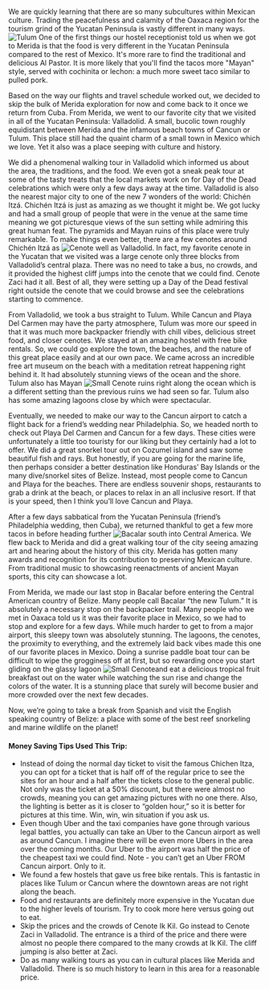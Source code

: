We are quickly learning that there are so many subcultures within Mexican culture.  Trading the peacefulness and calamity of the Oaxaca region for the tourism grind of the Yucatan Peninsula is vastly different in many ways.  ![](yucatan/tulum_us_opt.jpg "Tulum") One of the first things our hostel receptionist told us when we got to Merida is that the food is very different in the Yucatan Peninsula compared to the rest of Mexico.  It's more rare to find the traditional and delicious Al Pastor. It is more likely that you'll find the tacos more "Mayan" style, served with cochinita or lechon: a much more sweet taco similar to pulled pork.

Based on the way our flights and travel schedule worked out, we decided to skip the bulk of Merida exploration for now and come back to it once we return from Cuba. From Merida, we went to our favorite city that we visited in all of the Yucatan Peninsula: Valladolid.  A small, bucolic town roughly equidistant between Merida and the infamous beach towns of Cancun or Tulum.  This place still had the quaint charm of a small town in Mexico which we love.  Yet it also was a place seeping with culture and history.

We did a phenomenal walking tour in Valladolid which informed us about the area, the traditions, and the food.  We even got a sneak peak tour at some of the tasty treats that the local markets work on for Day of the Dead celebrations which were only a few days away at the time.  Valladolid is also the nearest major city to one of the new 7 wonders of the world: Chichén Itzá.  Chichén Itzá is just as amazing as we thought it might be.  We got lucky and had a small group of people that were in the venue at the same time meaning we got picturesque views of the sun setting while admiring this great human feat.  The pyramids and Mayan ruins of this place were truly remarkable.  To make things even better, there are a few cenotes around Chichén Itzá as ![](yucatan/bigCenote_opt.jpg "Cenote") well as Valladolid. In fact, my favorite cenote in the Yucatan that we visited was a large cenote only three blocks from Valladolid’s central plaza.  There was no need to take a bus, no crowds, and it provided the highest cliff jumps into the cenote that we could find.  Cenote Zaci had it all. Best of all, they were setting up a Day of the Dead festival right outside the cenote that we could browse and see the celebrations starting to commence.

From Valladolid, we took a bus straight to Tulum.  While Cancun and Playa Del Carmen may have the party atmosphere, Tulum was more our speed in that it was much more backpacker friendly with chill vibes, delicious street food, and closer cenotes.  We stayed at an amazing hostel with free bike rentals.  So, we could go explore the town, the beaches, and the nature of this great place easily and at our own pace.  We came across an incredible free art museum on the beach with a meditation retreat happening right behind it.  It had absolutely stunning views of the ocean and the shore.  Tulum also has Mayan ![](yucatan/smallCenote_opt.jpg "Small Cenote") ruins right along the ocean which is a different setting than the previous ruins we had seen so far.  Tulum also has some amazing lagoons close by which were spectacular.  

Eventually, we needed to make our way to the Cancun airport to catch a flight back for a friend’s wedding near Philadelphia.  So, we headed north to check out Playa Del Carmen and Cancun for a few days.  These cities were unfortunately a little too touristy for our liking but they certainly had a lot to offer.  We did a great snorkel tour out on Cozumel island and saw some beautiful fish and rays.  But honestly, if you are going for the marine life, then perhaps consider a better destination like Honduras’ Bay Islands or the many dive/snorkel sites of Belize.  Instead, most people come to Cancun and Playa for the beaches.  There are endless souvenir shops, restaurants to grab a drink at the beach, or places to relax in an all inclusive resort.  If that is your speed, then I think you’ll love Cancun and Playa.

After a few days sabbatical from the Yucatan Peninsula (friend’s Philadelphia wedding, then Cuba), we returned thankful to get a few more tacos in before heading further ![](yucatan/bacalar_opt.jpg "Bacalar") south into Central America.  We flew back to Merida and did a great walking tour of the city seeing amazing art and hearing about the history of this city.  Merida has gotten many awards and recognition for its contribution to preserving Mexican culture.  From traditional music to showcasing reenactments of ancient Mayan sports, this city can showcase a lot.  

From Merida, we made our last stop in Bacalar before entering the Central American  country of Belize.  Many people call Bacalar “the new Tulum.”  It is absolutely a necessary stop on the backpacker trail.  Many people who we met in Oaxaca told us it was their favorite place in Mexico, so we had to stop and explore for a few days.  While much harder to get to from a major airport, this sleepy town was absolutely stunning.  The lagoons, the cenotes, the proximity to everything, and the extremely laid back vibes made this one of our favorite places in Mexico.  Doing a sunrise paddle boat tour can be difficult to wipe the grogginess off  at first, but so rewarding once you start gliding on the glassy lagoon ![](yucatan/sunrise_us_opt.jpg "Small Cenote")and eat a delicious tropical fruit breakfast out on the water while watching the sun rise and change the colors of the water.  It is a stunning place that surely will become busier and more crowded over the next few decades.  

Now, we’re going to take a break from Spanish and visit the English speaking country of Belize: a place with some of the best reef snorkeling and marine wildlife on the planet!

#### Money Saving Tips Used This Trip:

* Instead of doing the normal day ticket to visit the famous Chichen Itza, you can opt for a ticket that is half off of the regular price to see the sites for an hour and a half after the tickets close to the general public.  Not only was the ticket at a 50% discount, but there were almost no crowds, meaning you can get amazing pictures with no one there.  Also, the lighting is better as it is closer to “golden hour,” so it is better for pictures at this time.  Win, win, win situation if you ask us.
* Even though Uber and the taxi companies have gone through various legal battles, you actually can take an Uber to the Cancun airport as well as around Cancun.  I imagine there will be even more Ubers in the area over the coming months.  Our Uber to the airport was half the price of the cheapest taxi we could find. Note - you can’t get an Uber FROM Cancun airport.  Only to it.
* We found a few hostels that gave us free bike rentals.  This is fantastic in places like Tulum or Cancun where the downtown areas are not right along the beach.
* Food and restaurants are definitely more expensive in the Yucatan due to the higher levels of tourism.  Try to cook more here versus going out to eat.
* Skip the prices and the crowds of Cenote Ik Kil.  Go instead to Cenote Zaci in Valladolid.  The entrance is a third of the price and there were almost no people there compared to the many crowds at Ik Kil.  The cliff jumping is also better at Zaci.
* Do as many walking tours as you can in cultural places like Merida and Valladolid.  There is so much history to learn in this area for a reasonable price.
